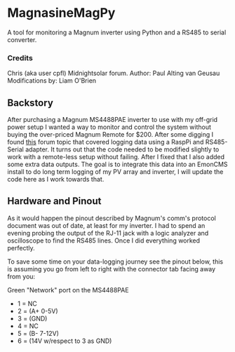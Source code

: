 # MagnasineMagPy
A tool for monitoring a Magnum inverter using Python and a RS485 to serial converter. 

### Credits
Chris (aka user cpfl) Midnightsolar forum.
Author: Paul Alting van Geusau
Modifications by: Liam O'Brien

## Backstory
After purchasing a Magnum MS4488PAE inverter to use with my off-grid power setup I wanted a way to monitor and control the system without buying the over-priced Magnum Remote for $200. After some digging I found [this](http://midniteftp.com/forum/index.php?topic=2458.0) forum topic that covered logging data using a RaspPi and RS485-Serial adapter. It turns out that the code needed to be modified slightly to work with a remote-less setup without failing. After I fixed that I also added some extra data outputs. The goal is to integrate this data into an EmonCMS install to do long term logging of my PV array and inverter, I will update the code here as I work towards that.


## Hardware and Pinout
As it would happen the pinout described by Magnum's comm's protocol document was out of date, at least for my inverter. I had to spend an evening probing the output of the RJ-11 jack with a logic analyzer and oscilloscope to find the RS485 lines. Once I did everything worked perfectly.

To save some time on your data-logging journey see the pinout below, this is assuming you go from left to right with the connector tab facing away from you:

Green "Network" port on the MS4488PAE
- 1 = NC
- 2 = (A+ 0-5V)
- 3 = (GND)
- 4 = NC
- 5 = (B- 7-12V)
- 6 = (14V w/respect to 3 as GND)
